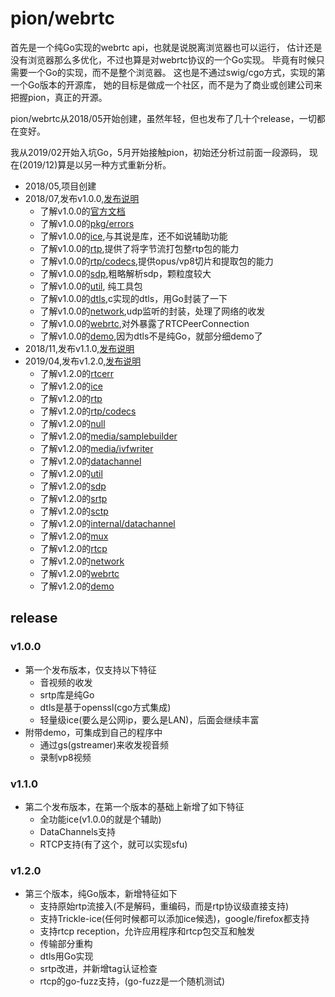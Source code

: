 # pion/webrtc

首先是一个纯Go实现的webrtc api，也就是说脱离浏览器也可以运行，
估计还是没有浏览器那么多优化，不过也算是对webrtc协议的一个Go实现。
毕竟有时候只需要一个Go的实现，而不是整个浏览器。
这也是不通过swig/cgo方式，实现的第一个Go版本的开源库，
她的目标是做成一个社区，而不是为了商业或创建公司来把握pion，真正的开源。

pion/webrtc从2018/05开始创建，虽然年轻，但也发布了几十个release，一切都在变好。

我从2019/02开始入坑Go，5月开始接触pion，初始还分析过前面一段源码，
现在(2019/12)算是以另一种方式重新分析。

- 2018/05,项目创建
- 2018/07,发布v1.0.0,[发布说明](#v1.0.0)
  - 了解v1.0.0的[官方文档](/webrtc/v1.0.0-001.md)
  - 了解v1.0.0的[pkg/errors](/webrtc/v1.0.0-002.md)
  - 了解v1.0.0的[ice](/webrtc/v1.0.0-003.md),与其说是库，还不如说辅助功能
  - 了解v1.0.0的[rtp](/webrtc/v1.0.0-004.md),提供了将字节流打包整rtp包的能力
  - 了解v1.0.0的[rtp/codecs](/webrtc/v1.0.0-005.md),提供opus/vp8切片和提取包的能力
  - 了解v1.0.0的[sdp](/webrtc/v1.0.0-006.md),粗略解析sdp，颗粒度较大
  - 了解v1.0.0的[util](/webrtc/v1.0.0-007.md), 纯工具包
  - 了解v1.0.0的[dtls](/webrtc/v1.0.0-008.md),c实现的dtls，用Go封装了一下
  - 了解v1.0.0的[network](/webrtc/v1.0.0-009.md),udp监听的封装，处理了网络的收发
  - 了解v1.0.0的[webrtc](/webrtc/v1.0.0-010.md),对外暴露了RTCPeerConnection
  - 了解v1.0.0的[demo](/webrtc/v1.0.0-011.md),因为dtls不是纯Go，就部分细demo了
- 2018/11,发布v1.1.0,[发布说明](#v1.1.0)
- 2019/04,发布v1.2.0,[发布说明](#v1.2.0)
  - 了解v1.2.0的[rtcerr](/webrtc/v1.2.0-001.md)
  - 了解v1.2.0的[ice](/webrtc/v1.2.0-002.md)
  - 了解v1.2.0的[rtp](/webrtc/v1.2.0-003.md)
  - 了解v1.2.0的[rtp/codecs](/webrtc/v1.2.0-004.md)
  - 了解v1.2.0的[null](/webrtc/v1.2.0-005.md)
  - 了解v1.2.0的[media/samplebuilder](/webrtc/v1.2.0-006.md)
  - 了解v1.2.0的[media/ivfwriter](/webrtc/v1.2.0-007.md)
  - 了解v1.2.0的[datachannel](/webrtc/v1.2.0-008.md)
  - 了解v1.2.0的[util](/webrtc/v1.2.0-009.md)
  - 了解v1.2.0的[sdp](/webrtc/v1.2.0-010.md)
  - 了解v1.2.0的[srtp](/webrtc/v1.2.0-011.md)
  - 了解v1.2.0的[sctp](/webrtc/v1.2.0-012.md)
  - 了解v1.2.0的[internal/datachannel](/webrtc/v1.2.0-013.md)
  - 了解v1.2.0的[mux](/webrtc/v1.2.0-014.md)
  - 了解v1.2.0的[rtcp](/webrtc/v1.2.0-015.md)
  - 了解v1.2.0的[network](/webrtc/v1.2.0-016.md)
  - 了解v1.2.0的[webrtc](/webrtc/v1.2.0-017.md)
  - 了解v1.2.0的[demo](/webrtc/v1.2.0-018.md)

## release

### v1.0.0

- 第一个发布版本，仅支持以下特征
  - 音视频的收发
  - srtp库是纯Go
  - dtls是基于openssl(cgo方式集成)
  - 轻量级ice(要么是公网ip，要么是LAN)，后面会继续丰富
- 附带demo，可集成到自己的程序中
  - 通过gs(gstreamer)来收发视音频
  - 录制vp8视频

### v1.1.0

- 第二个发布版本，在第一个版本的基础上新增了如下特征
  - 全功能ice(v1.0.0的就是个辅助)
  - DataChannels支持
  - RTCP支持(有了这个，就可以实现sfu)

### v1.2.0

- 第三个版本，纯Go版本，新增特征如下
  - 支持原始rtp流接入(不是解码，重编码，而是rtp协议级直接支持)
  - 支持Trickle-ice(任何时候都可以添加ice候选)，google/firefox都支持
  - 支持rtcp reception，允许应用程序和rtcp包交互和触发
  - 传输部分重构
  - dtls用Go实现
  - srtp改进，并新增tag认证检查
  - rtcp的go-fuzz支持，(go-fuzz是一个随机测试)
